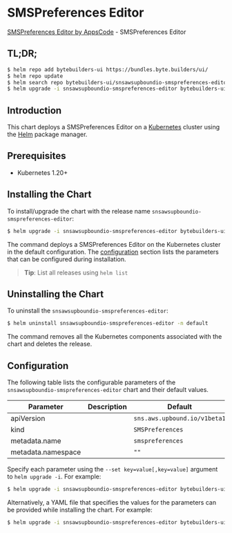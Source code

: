 # SMSPreferences Editor

[SMSPreferences Editor by AppsCode](https://byte.builders) - SMSPreferences Editor

## TL;DR;

```bash
$ helm repo add bytebuilders-ui https://bundles.byte.builders/ui/
$ helm repo update
$ helm search repo bytebuilders-ui/snsawsupboundio-smspreferences-editor --version=v0.4.18
$ helm upgrade -i snsawsupboundio-smspreferences-editor bytebuilders-ui/snsawsupboundio-smspreferences-editor -n default --create-namespace --version=v0.4.18
```

## Introduction

This chart deploys a SMSPreferences Editor on a [Kubernetes](http://kubernetes.io) cluster using the [Helm](https://helm.sh) package manager.

## Prerequisites

- Kubernetes 1.20+

## Installing the Chart

To install/upgrade the chart with the release name `snsawsupboundio-smspreferences-editor`:

```bash
$ helm upgrade -i snsawsupboundio-smspreferences-editor bytebuilders-ui/snsawsupboundio-smspreferences-editor -n default --create-namespace --version=v0.4.18
```

The command deploys a SMSPreferences Editor on the Kubernetes cluster in the default configuration. The [configuration](#configuration) section lists the parameters that can be configured during installation.

> **Tip**: List all releases using `helm list`

## Uninstalling the Chart

To uninstall the `snsawsupboundio-smspreferences-editor`:

```bash
$ helm uninstall snsawsupboundio-smspreferences-editor -n default
```

The command removes all the Kubernetes components associated with the chart and deletes the release.

## Configuration

The following table lists the configurable parameters of the `snsawsupboundio-smspreferences-editor` chart and their default values.

|     Parameter      | Description |                 Default                 |
|--------------------|-------------|-----------------------------------------|
| apiVersion         |             | <code>sns.aws.upbound.io/v1beta1</code> |
| kind               |             | <code>SMSPreferences</code>             |
| metadata.name      |             | <code>smspreferences</code>             |
| metadata.namespace |             | <code>""</code>                         |


Specify each parameter using the `--set key=value[,key=value]` argument to `helm upgrade -i`. For example:

```bash
$ helm upgrade -i snsawsupboundio-smspreferences-editor bytebuilders-ui/snsawsupboundio-smspreferences-editor -n default --create-namespace --version=v0.4.18 --set apiVersion=sns.aws.upbound.io/v1beta1
```

Alternatively, a YAML file that specifies the values for the parameters can be provided while
installing the chart. For example:

```bash
$ helm upgrade -i snsawsupboundio-smspreferences-editor bytebuilders-ui/snsawsupboundio-smspreferences-editor -n default --create-namespace --version=v0.4.18 --values values.yaml
```
